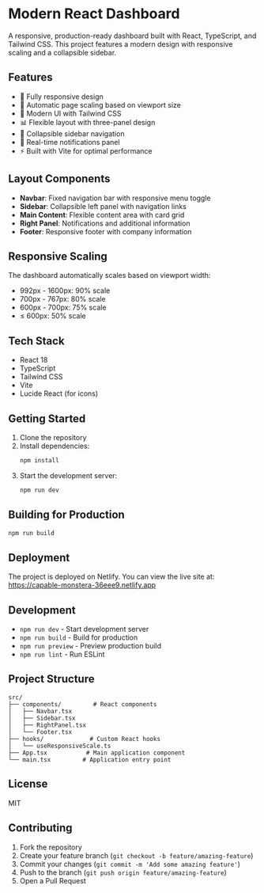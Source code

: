 # Modern React Dashboard

A responsive, production-ready dashboard built with React, TypeScript, and Tailwind CSS. This project features a modern design with responsive scaling and a collapsible sidebar.

## Features

- 📱 Fully responsive design
- 🎯 Automatic page scaling based on viewport size
- 🎨 Modern UI with Tailwind CSS
- 📊 Flexible layout with three-panel design
- 🔄 Collapsible sidebar navigation
- 🔔 Real-time notifications panel
- ⚡ Built with Vite for optimal performance

## Layout Components

- **Navbar**: Fixed navigation bar with responsive menu toggle
- **Sidebar**: Collapsible left panel with navigation links
- **Main Content**: Flexible content area with card grid
- **Right Panel**: Notifications and additional information
- **Footer**: Responsive footer with company information

## Responsive Scaling

The dashboard automatically scales based on viewport width:
- 992px - 1600px: 90% scale
- 700px - 767px: 80% scale
- 600px - 700px: 75% scale
- ≤ 600px: 50% scale

## Tech Stack

- React 18
- TypeScript
- Tailwind CSS
- Vite
- Lucide React (for icons)

## Getting Started

1. Clone the repository
2. Install dependencies:
   ```bash
   npm install
   ```
3. Start the development server:
   ```bash
   npm run dev
   ```

## Building for Production

```bash
npm run build
```

## Deployment

The project is deployed on Netlify. You can view the live site at:
https://capable-monstera-36eee9.netlify.app

## Development

- `npm run dev` - Start development server
- `npm run build` - Build for production
- `npm run preview` - Preview production build
- `npm run lint` - Run ESLint

## Project Structure

```
src/
├── components/         # React components
│   ├── Navbar.tsx
│   ├── Sidebar.tsx
│   ├── RightPanel.tsx
│   └── Footer.tsx
├── hooks/             # Custom React hooks
│   └── useResponsiveScale.ts
├── App.tsx           # Main application component
└── main.tsx         # Application entry point
```

## License

MIT

## Contributing

1. Fork the repository
2. Create your feature branch (`git checkout -b feature/amazing-feature`)
3. Commit your changes (`git commit -m 'Add some amazing feature'`)
4. Push to the branch (`git push origin feature/amazing-feature`)
5. Open a Pull Request
